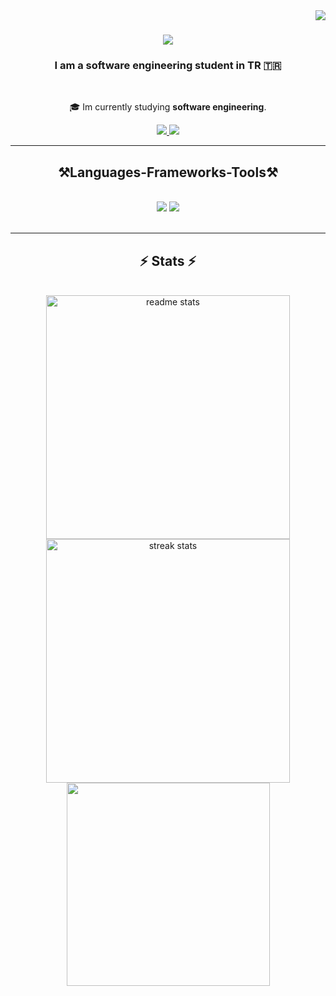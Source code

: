<img align="right" src="https://visitor-badge.laobi.icu/badge?page_id=IsaacKeon.IsaacKeon" />

<h1 align="center">
    <img src="https://readme-typing-svg.herokuapp.com/?font=Righteous&size=35&center=true&vCenter=true&width=500&height=70&duration=4000&lines=Hi+There!+👋;+I'm+Isa+Kaan!+👨🏻‍💻;"/>
</h1>

<h3 align="center">I am a software engineering student in TR 🇹🇷</h3>

<br/>

<div align="center">
 
 🎓 Im currently studying **software engineering**.

 </div>

<div align="center"> 
  <a href="mailto:kaankarabulut0505@gmail.com">
    <img src="https://img.shields.io/badge/Gmail-333333?style=for-the-badge&logo=gmail&logoColor=red" />
  </a>
  <a href="https://www.linkedin.com/in/isa-kaan-karabulut-9a659a295/" target="_blank">
    <img src="https://img.shields.io/badge/LinkedIn-0077B5?style=for-the-badge&logo=linkedin&logoColor=white" target="_blank" />
  </a>
</div>

<hr/>

<h2 align="center">⚒️Languages-Frameworks-Tools⚒️</h2>
<br/>
<div align="center">
    <img src="https://skillicons.dev/icons?i=html,css,vscode,github,figma" />
    <img src="https://skillicons.dev/icons?i=anaconda,python,c,java,eclipse" /><br>
</div>

<br/>
<hr/>

<h2 align="center">⚡ Stats ⚡</h2>
<br>
<div align=center>
    <img width=390 src="https://github-readme-stats.vercel.app/api?username=IsaacKeon&theme=dark&hide_border=false&include_all_commits=true&count_private=true" alt="readme stats" />
    <br/>
    <img width=390 src="https://github-readme-streak-stats.herokuapp.com/?user=IsaacKeon&theme=dark&hide_border=false" alt="streak stats"/>
    <br/>
    <img width=325 align="center" src="https://github-readme-stats.vercel.app/api/top-langs/?username=IsaacKeon&theme=dark&hide_border=false&include_all_commits=true&count_private=true&layout=compact" />
</div>



<!--
**IsaacKeon/IsaacKeon** is a ✨ _special_ ✨ repository because its `README.md` (this file) appears on your GitHub profile.

Here are some ideas to get you started:

- 🔭 I’m currently working on ...
- 🌱 I’m currently learning ...
- 👯 I’m looking to collaborate on ...
- 🤔 I’m looking for help with ...
- 💬 Ask me about ...
- 📫 How to reach me: ...
- 😄 Pronouns: ...
- ⚡ Fun fact: ...
-->
